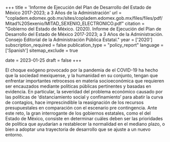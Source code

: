 +++
title = 'Informe de Ejecución del Plan de Desarrollo del Estado de México 2017-2023; a 3 Años de la Administración'
url = "copladem.edomex.gob.mx/sites/copladem.edomex.gob.mx/files/files/pdf/Mitad%20Sexenio/MITAD_SEXENIO_ELECTRONICO.pdf"
citation = "Gobierno del Estado de México. (2020). Informe de Ejecución del Plan de Desarrollo del Estado de México 2017-2023; a 3 Años de la Administración. Consejo Editorial de la Administración Pública Estatal."
year = ['2020']
subscription_required = false
publication_type = "policy_report"
language = ['Spanish']
sitemap_exclude = true

date = 2023-01-25
draft = false
+++

El choque exógeno provocado por la pandemia de el COVID-19 ha hecho que la sociedad mexiquense, y la humanidad en su conjunto, tengan que enfrentar importantes retrocesos en materia socioeconómica que requieren ser encauzados mediante políticas públicas pertinentes y basadas en evidencia. En particular, la severidad del problema económico causado por las políticas de ‘distanciamiento social y confinamiento’ para abatir la curva de contagios, hace imprescindible la reasignación de los recursos presupuestales en comparación con el escenario pre contingencia. Ante este reto, la gran interrogante de los gobiernos estatales, como el del Estado de México, consiste en determinar cuáles deben ser las prioridades de política que ayudarían a restablecer la normalidad en el mediano plazo, o bien a adoptar una trayectoria de desarrollo que se ajuste a un nuevo entorno.
